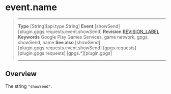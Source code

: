 # event.name

> --------------------- ------------------------------------------------------------------------------------------
> __Type__              [String][api.type.String]
> __Event__             [showSend][plugin.gpgs.requests.event.showSend]
> __Revision__          [REVISION_LABEL](REVISION_URL)
> __Keywords__          Google Play Games Services, game network, gpgs, showSend, name
> __See also__          [showSend][plugin.gpgs.requests.event.showSend]
>						[gpgs.requests][plugin.gpgs.requests]
>                       [gpgs.*][plugin.gpgs]
> --------------------- ------------------------------------------------------------------------------------------

## Overview

The string `"showSend"`.